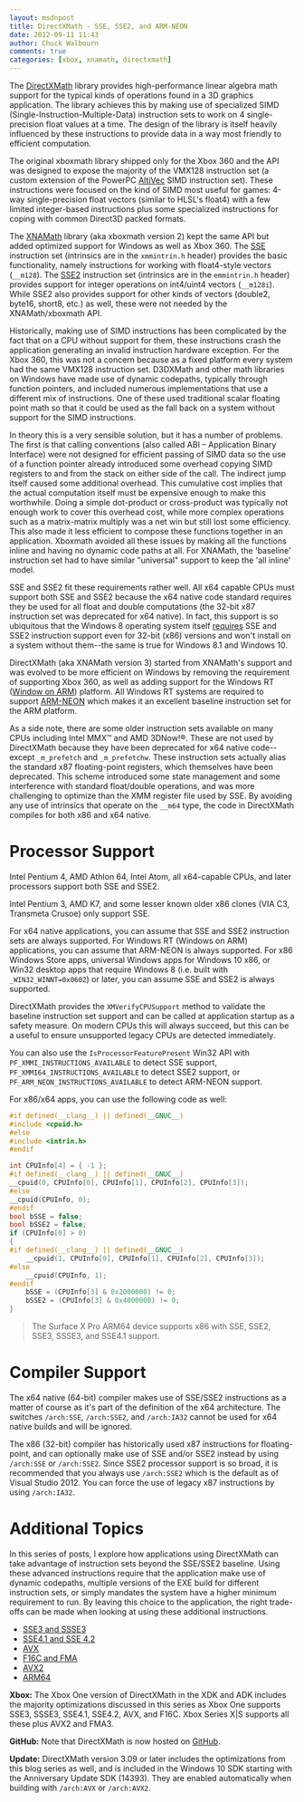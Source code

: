 ```yaml
---
layout: msdnpost
title: DirectXMath - SSE, SSE2, and ARM-NEON
date: 2012-09-11 11:43
author: Chuck Walbourn
comments: true
categories: [xbox, xnamath, directxmath]
---
```

The <a href="https://walbourn.github.io/introducing-directxmath/">DirectXMath</a> library provides high-performance linear algebra math support for the typical kinds of operations found in a 3D graphics application. The library achieves this by making use of specialized SIMD (Single-Instruction-Multiple-Data) instruction sets to work on 4 single-precision float values at a time. The design of the library is itself heavily influenced by these instructions to provide data in a way most friendly to efficient computation.
<!--more-->

The original xboxmath library shipped only for the Xbox 360 and the API was designed to expose the majority of the VMX128 instruction set (a custom extension of the PowerPC <a href="http://en.wikipedia.org/wiki/AltiVec">AltiVec</a> SIMD instruction set). These instructions were focused on the kind of SIMD most useful for games: 4-way single-precision float vectors (similar to HLSL's float4) with a few limited integer-based instructions plus some specialized instructions for coping with common Direct3D packed formats.

The <a href="https://walbourn.github.io/a-little-love-for-xnamath/">XNAMath</a> library (aka xboxmath version 2) kept the same API but added optimized support for Windows as well as Xbox 360. The <a href="http://en.wikipedia.org/wiki/Streaming_SIMD_Extensions">SSE</a> instruction set (intrinsics are in the <code>xmmintrin.h</code> header) provides the basic functionality, namely instructions for working with float4-style vectors (``__m128``). The <a href="http://en.wikipedia.org/wiki/SSE2">SSE2</a> instruction set (intrinsics are in the <code>emmintrin.h</code> header) provides support for integer operations on int4/uint4 vectors (``__m128i``). While SSE2 also provides support for other kinds of vectors (double2, byte16, short8, etc.) as well, these were not needed by the XNAMath/xboxmath API.

Historically, making use of SIMD instructions has been complicated by the fact that on a CPU without support for them, these instructions crash the application generating an invalid instruction hardware exception. For the Xbox 360, this was not a concern because as a fixed platform every system had the same VMX128 instruction set. D3DXMath and other math libraries on Windows have made use of dynamic codepaths, typically through function pointers, and included numerous implementations that use a different mix of instructions. One of these used traditional scalar floating point math so that it could be used as the fall back on a system without support for the SIMD instructions.

In theory this is a very sensible solution, but it has a number of problems. The first is that calling conventions (also called ABI – Application Binary Interface) were not designed for efficient passing of SIMD data so the use of a function pointer already introduced some overhead copying SIMD registers to and from the stack on either side of the call. The indirect jump itself caused some additional overhead. This cumulative cost implies that the actual computation itself must be expensive enough to make this worthwhile. Doing a simple dot-product or cross-product was typically not enough work to cover this overhead cost, while more complex operations such as a matrix-matrix multiply was a net win but still lost some efficiency. This also made it less efficient to compose these functions together in an application. Xboxmath avoided all these issues by making all the functions inline and having no dynamic code paths at all. For XNAMath, the 'baseline' instruction set had to have similar "universal" support to keep the 'all inline' model.

SSE and SSE2 fit these requirements rather well. All x64 capable CPUs must support both SSE and SSE2 because the x64 native code standard requires they be used for all float and double computations (the 32-bit x87 instruction set was deprecated for x64 native). In fact, this support is so ubiquitous that the Windows 8 operating system itself <a href="http://windows.microsoft.com/en-US/windows-8/what-is-pae-nx-sse2">requires</a> SSE and SSE2 instruction support even for 32-bit (x86) versions and won't install on a system without them--the same is true for Windows 8.1 and Windows 10.

DirectXMath (aka XNAMath version 3) started from XNAMath's support and was evolved to be more efficient on Windows by removing the requirement of supporting Xbox 360, as well as adding support for the Windows RT (<a href="https://channel9.msdn.com/posts/Building-Windows-for-the-ARM-processor-architecture">Window on ARM</a>) platform. All Windows RT systems are required to support <a href="http://en.wikipedia.org/wiki/ARM_architecture">ARM-NEON</a> which makes it an excellent baseline instruction set for the ARM platform.

As a side note, there are some older instruction sets available on many CPUs including Intel MMX™ and AMD 3DNow!&reg;. These are not used by DirectXMath because they have been deprecated for x64 native code--except ``_m_prefetch`` and ``_m_prefetchw``. These instruction sets actually alias the standard x87 floating-point registers, which themselves have been deprecated. This scheme introduced some state management and some interference with standard float/double operations, and was more challenging to optimize than the XMM register file used by SSE. By avoiding any use of intrinsics that operate on the ``__m64`` type, the code in DirectXMath compiles for both x86 and x64 native.

<h1>Processor Support</h1>

Intel Pentium 4, AMD Athlon 64, Intel Atom, all x64-capable CPUs, and later processors support both SSE and SSE2.

Intel Pentium 3, AMD K7, and some lesser known older x86 clones (VIA C3, Transmeta Crusoe) only support SSE.

For x64 native applications, you can assume that SSE and SSE2 instruction sets are always supported. For Windows RT (Windows on ARM) applications, you can assume that ARM-NEON is always supported. For x86 Windows Store apps, universal Windows apps for Windows 10 x86, or Win32 desktop apps that require Windows 8 (i.e. built with ``_WIN32_WINNT=0x0602``) or later, you can assume SSE and SSE2 is always supported.

DirectXMath provides the <code>XMVerifyCPUSupport</code> method to validate the baseline instruction set support and can be called at application startup as a safety measure. On modern CPUs this will always succeed, but this can be a useful to ensure unsupported legacy CPUs are detected immediately.

You can also use the <code>IsProcessorFeaturePresent</code> Win32 API with <code>PF_XMMI_INSTRUCTIONS_AVAILABLE</code> to detect SSE support, <code>PF_XMMI64_INSTRUCTIONS_AVAILABLE</code> to detect SSE2 support, or <code>PF_ARM_NEON_INSTRUCTIONS_AVAILABLE</code> to detect ARM-NEON support.

For x86/x64 apps, you can use the following code as well:

```cpp
#if defined(__clang__) || defined(__GNUC__)
#include <cpuid.h>
#else
#include <intrin.h>
#endif

int CPUInfo[4] = { -1 };
#if defined(__clang__) || defined(__GNUC__)
__cpuid(0, CPUInfo[0], CPUInfo[1], CPUInfo[2], CPUInfo[3]);
#else
__cpuid(CPUInfo, 0);
#endif
bool bSSE = false;
bool bSSE2 = false;
if (CPUInfo[0] > 0)
{
#if defined(__clang__) || defined(__GNUC__)
    __cpuid(1, CPUInfo[0], CPUInfo[1], CPUInfo[2], CPUInfo[3]);
#else
    __cpuid(CPUInfo, 1);
#endif
    bSSE = (CPUInfo[3] & 0x2000000) != 0;
    bSSE2 = (CPUInfo[3] & 0x4000000) != 0;
}
```

> The Surface X Pro ARM64 device supports x86 with SSE, SSE2, SSE3, SSSE3, and SSE4.1 support.

<h1>Compiler Support</h1>

The x64 native (64-bit) compiler makes use of SSE/SSE2 instructions as a matter of course as it's part of the definition of the x64 architecture. The switches <code>/arch:SSE</code>, <code>/arch:SSE2</code>, and <code>/arch:IA32</code> cannot be used for x64 native builds and will be ignored.

The x86 (32-bit) compiler has historically used x87 instructions for floating-point, and can optionally make use of SSE and/or SSE2 instead by using <code>/arch:SSE</code> or <code>/arch:SSE2</code>. Since SSE2 processor support is so broad, it is recommended that you always use <code>/arch:SSE2</code> which is the default as of Visual Studio 2012. You can force the use of legacy x87 instructions by using <code>/arch:IA32</code>.

<h1>Additional Topics</h1>

In this series of posts, I explore how applications using DirectXMath can take advantage of instruction sets beyond the SSE/SSE2 baseline. Using these advanced instructions require that the application make use of dynamic codepaths, multiple versions of the EXE build for different instruction sets, or simply mandates the system have a higher minimum requirement to run. By leaving this choice to the application, the right trade-offs can be made when looking at using these additional instructions.

<ul>
 	<li><a href="https://walbourn.github.io/directxmath-sse3-and-ssse3/">SSE3 and SSSE3</a></li>
 	<li><a href="https://walbourn.github.io/directxmath-sse4-1-and-sse4-2/">SSE4.1 and SSE 4.2</a></li>
 	<li><a href="https://walbourn.github.io/directxmath-avx/">AVX</a></li>
 	<li><a href="https://walbourn.github.io/directxmath-f16c-and-fma/">F16C and FMA</a></li>
 	<li><a href="https://walbourn.github.io/directxmath-avx2/">AVX2</a></li>
 	<li><a href="https://walbourn.github.io/directxmath-arm64/">ARM64</a></li>
</ul>

<strong>Xbox:</strong> The Xbox One version of DirectXMath in the XDK and ADK includes the majority optimizations discussed in this series as Xbox One supports SSE3, SSSE3, SSE4.1, SSE4.2, AVX, and F16C. Xbox Series X\|S supports all these plus AVX2 and FMA3.

<strong>GitHub:</strong> Note that DirectXMath is now hosted on <a href="https://github.com/Microsoft/DirectXMath">GitHub</a>.

<strong>Update:</strong> DirectXMath version 3.09 or later includes the optimizations from this blog series as well, and is included in the Windows 10 SDK starting with the Anniversary Update SDK (14393). They are enabled automatically when building with ``/arch:AVX`` or ``/arch:AVX2``.
